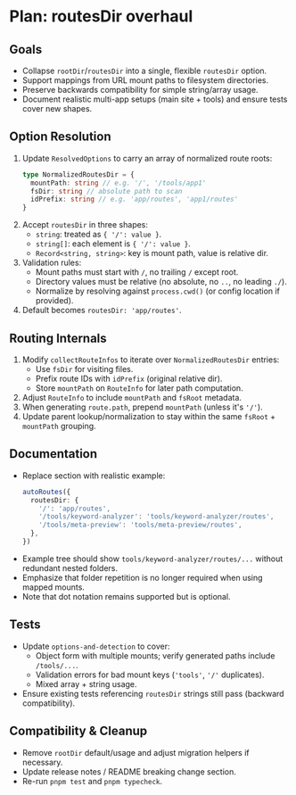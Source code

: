 # Plan: routesDir overhaul

## Goals

- Collapse `rootDir`/`routesDir` into a single, flexible `routesDir` option.
- Support mappings from URL mount paths to filesystem directories.
- Preserve backwards compatibility for simple string/array usage.
- Document realistic multi-app setups (main site + tools) and ensure tests cover new shapes.

## Option Resolution

1. Update `ResolvedOptions` to carry an array of normalized route roots:
   ```ts
   type NormalizedRoutesDir = {
     mountPath: string // e.g. '/', '/tools/app1'
     fsDir: string // absolute path to scan
     idPrefix: string // e.g. 'app/routes', 'app1/routes'
   }
   ```
2. Accept `routesDir` in three shapes:
   - `string`: treated as `{ '/': value }`.
   - `string[]`: each element is `{ '/': value }`.
   - `Record<string, string>`: key is mount path, value is relative dir.
3. Validation rules:
   - Mount paths must start with `/`, no trailing `/` except root.
   - Directory values must be relative (no absolute, no `..`, no leading `./`).
   - Normalize by resolving against `process.cwd()` (or config location if provided).
4. Default becomes `routesDir: 'app/routes'`.

## Routing Internals

1. Modify `collectRouteInfos` to iterate over `NormalizedRoutesDir` entries:
   - Use `fsDir` for visiting files.
   - Prefix route IDs with `idPrefix` (original relative dir).
   - Store `mountPath` on `RouteInfo` for later path computation.
2. Adjust `RouteInfo` to include `mountPath` and `fsRoot` metadata.
3. When generating `route.path`, prepend `mountPath` (unless it's `'/'`).
4. Update parent lookup/normalization to stay within the same `fsRoot` + `mountPath` grouping.

## Documentation

- Replace section with realistic example:
  ```ts
  autoRoutes({
    routesDir: {
      '/': 'app/routes',
      '/tools/keyword-analyzer': 'tools/keyword-analyzer/routes',
      '/tools/meta-preview': 'tools/meta-preview/routes',
    },
  })
  ```
- Example tree should show `tools/keyword-analyzer/routes/...` without redundant nested folders.
- Emphasize that folder repetition is no longer required when using mapped mounts.
- Note that dot notation remains supported but is optional.

## Tests

- Update `options-and-detection` to cover:
  - Object form with multiple mounts; verify generated paths include `/tools/...`.
  - Validation errors for bad mount keys (`'tools'`, `'/'` duplicates).
  - Mixed array + string usage.
- Ensure existing tests referencing `routesDir` strings still pass (backward compatibility).

## Compatibility & Cleanup

- Remove `rootDir` default/usage and adjust migration helpers if necessary.
- Update release notes / README breaking change section.
- Re-run `pnpm test` and `pnpm typecheck`.
